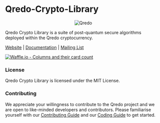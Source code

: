 # Qredo-Crypto-Library

<p align="center">
  <img src="https://github.com/qredo/Qredo-Crypto-Library/blob/develop/assets/logo_small.png?raw=true" alt="Qredo"/>
</p>

Qredo Crypto Library is a suite of post-quantum secure algorithms deployed within the Qredo cryptocurrency.

[Website](https://qredo.org/) |
[Documentation](http://docs.qredo.org/) |
[Mailing List](https://qredo.org) 

[![Waffle.io - Columns and their card count](https://badge.waffle.io/qredo/Qredo-Crypto-Library.svg?columns=all)](https://waffle.io/qredo/Qredo-Crypto-Library)
### License

Qredo Crypto Library is licensed under the MIT License.

### Contributing

We appreciate your willingness to contribute to the Qredo project and we are open to like-minded developers and contributors.  Please
familiarise yourself with our [Contributing
Guide](https://github.com/qredo/Qredo-Crypto-Library/wiki/Coding-Guidelines) and our [Coding Guide](https://github.com/qredo/Qredo-Crypto-Library/wiki/Coding-Guidelines) to get started.